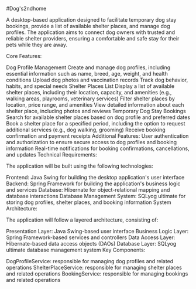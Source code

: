 
#Dog's2ndhome

A desktop-based application designed to facilitate temporary dog stay bookings, provide a list of available shelter places, and manage dog profiles. The application aims to connect dog owners with trusted and reliable shelter providers, ensuring a comfortable and safe stay for their pets while they are away.

Core Features:

Dog Profile Management
Create and manage dog profiles, including essential information such as name, breed, age, weight, and health conditions
Upload dog photos and vaccination records
Track dog behavior, habits, and special needs
Shelter Places List
Display a list of available shelter places, including their location, capacity, and amenities (e.g., walking areas, playrooms, veterinary services)
Filter shelter places by location, price range, and amenities
View detailed information about each shelter place, including photos and reviews
Temporary Dog Stay Bookings
Search for available shelter places based on dog profile and preferred dates
Book a shelter place for a specified period, including the option to request additional services (e.g., dog walking, grooming)
Receive booking confirmation and payment receipts
Additional Features:
User authentication and authorization to ensure secure access to dog profiles and booking information
Real-time notifications for booking confirmations, cancellations, and updates
Technical Requirements:

The application will be built using the following technologies:

Frontend: Java Swing for building the desktop application's user interface
Backend: Spring Framework for building the application's business logic and services
Database: Hibernate for object-relational mapping and database interactions
Database Management System: SQLyog ultimate  for storing dog profiles, shelter places, and booking information
System Architecture:

The application will follow a layered architecture, consisting of:

Presentation Layer: Java Swing-based user interface
Business Logic Layer: Spring Framework-based services and controllers
Data Access Layer: Hibernate-based data access objects (DAOs)
Database Layer:  SQLyog ultimate  database management system
Key Components:

DogProfileService: responsible for managing dog profiles and related operations
ShelterPlaceService: responsible for managing shelter places and related operations
BookingService: responsible for managing bookings and related operations

